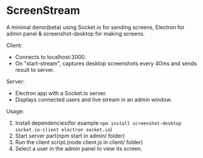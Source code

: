 # ScreenStream

A minimal demo(beta) using Socket.io for sending screens, Electron for admin panel & screenshot-desktop for making screens.

Client:
- Connects to localhost:3000.
- On "start-stream", captures desktop screenshots every 40ms and sends result to server.

Server:
- Electron app with a Socket.io server.
- Displays connected users and live stream in an admin window.

Usage:
1. Install dependencies(for example  ```npm install screenshot-desktop socket.io-client electron socket.io```)
2. Start server part(npm start in admin/ folder)
2. Run the client script.(node client.js in client/ folder)
3. Select a user in the admin panel to view its screen.
